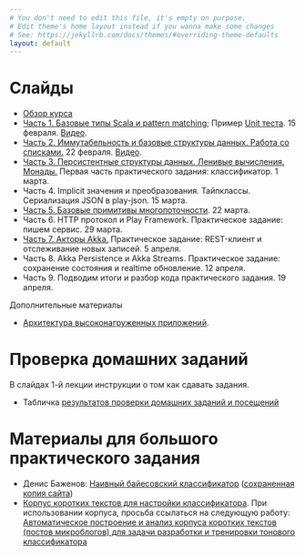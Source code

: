 ```yaml
---
# You don't need to edit this file, it's empty on purpose.
# Edit theme's home layout instead if you wanna make some changes
# See: https://jekyllrb.com/docs/themes/#overriding-theme-defaults
layout: default
---
```


# Слайды

* [Обзор курса](slides/index.html)
* [Часть 1. Базовые типы Scala и pattern matching](slides/day1.html); Пример [Unit теста](https://github.com/maxcom/scala-course/tree/gh-pages/code/unit-test-demo). 15 февраля. [Видео](https://youtu.be/NkFrCUlIS6U).
* [Часть 2. Иммутабельность и базовые структуры данных. Работа со списками.](slides/day2.html) 22 февраля. [Видео](https://youtu.be/ovquUitt-co).
* [Часть 3. Персистентные структуры данных. Ленивые вычисления. Монады.](slides/day3.html) Первая часть практического задания: классификатор. 1 марта.
* Часть 4. Implicit значения и преобразования. Тайпклассы. Сериализация JSON в play-json. 15 марта.
* [Часть 5. Базовые примитивы многопоточности](slides/day5.html). 22 марта.
* Часть 6. HTTP протокол и Play Framework. Практическое задание: пишем сервис. 29 марта.
* [Часть 7. Акторы Akka.](slides/day9.html) Практическое задание: REST-клиент и отслеживание новых записей. 5 апреля.
* Часть 8. Akka Persistence и Akka Streams. Практическое задание: сохранение состояния и realtime обновление. 12 апреля.
* Часть 9. Подводим итоги и разбор кода практического задания. 19 апреля.

Дополнительные материалы

* [Архитектура высоконагруженных приложений](slides/day6.html).

# Проверка домашних заданий

В слайдах 1-й лекции инструкции о том как сдавать задания.

* Табличка [результатов проверки домашних заданий и посещений](https://docs.google.com/spreadsheets/d/1N9J-5koTlKMN2bpXkREhHM7Y1WyjD2zuoysjpxezlvM/)

# Материалы для большого практического задания

* Денис Баженов: [Наивный байесовский классификатор](http://bazhenov.me/blog/2012/06/11/naive-bayes.html) ([сохраненная копия сайта](https://github.com/maxcom/bazhenov.github.com))
* [Корпус коротких текстов для настройки классификатора](http://study.mokoron.com/). При использовании корпуса, просьба ссылаться на 
  следующую работу: [Автоматическое построение и анализ корпуса коротких текстов (постов микроблогов) для задачи разработки и тренировки тонового классификатора](https://elibrary.ru/item.asp?id=20399632)

